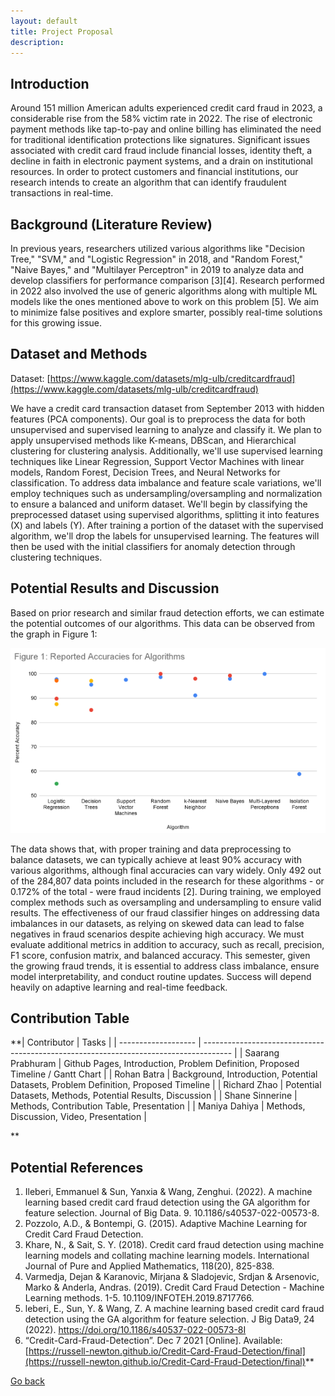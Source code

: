 ```yaml
---
layout: default
title: Project Proposal
description:
---
```

## Introduction

Around 151 million American adults experienced credit card fraud in 2023, a considerable rise from the 58% victim rate in 2022. The rise of electronic payment methods like tap-to-pay and online billing has eliminated the need for traditional identification protections like signatures. Significant issues associated with credit card fraud include financial losses, identity theft, a decline in faith in electronic payment systems, and a drain on institutional resources. In order to protect customers and financial institutions, our research intends to create an algorithm that can identify fraudulent transactions in real-time.

## Background (Literature Review)

In previous years, researchers utilized various algorithms like "Decision Tree," "SVM," and "Logistic Regression" in 2018, and "Random Forest," "Naive Bayes," and "Multilayer Perceptron" in 2019 to analyze data and develop classifiers for performance comparison [3][4]. Research performed in 2022 also involved the use of generic algorithms along with multiple ML models like the ones mentioned above to work on this problem [5]. We aim to minimize false positives and explore smarter, possibly real-time solutions for this growing issue.

## Dataset and Methods

Dataset: [https://www.kaggle.com/datasets/mlg-ulb/creditcardfraud](https://www.kaggle.com/datasets/mlg-ulb/creditcardfraud)

We have a credit card transaction dataset from September 2013 with hidden features (PCA components). Our goal is to preprocess the data for both unsupervised and supervised learning to analyze and classify it. We plan to apply unsupervised methods like K-means, DBScan, and Hierarchical clustering for clustering analysis. Additionally, we'll use supervised learning techniques like Linear Regression, Support Vector Machines with linear models, Random Forest, Decision Trees, and Neural Networks for classification. To address data imbalance and feature scale variations, we'll employ techniques such as undersampling/oversampling and normalization to ensure a balanced and uniform dataset. We'll begin by classifying the preprocessed dataset using supervised algorithms, splitting it into features (X) and labels (Y). After training a portion of the dataset with the supervised algorithm, we'll drop the labels for unsupervised learning. The features will then be used with the initial classifiers for anomaly detection through clustering techniques.

## Potential Results and Discussion

Based on prior research and similar fraud detection efforts, we can estimate the potential outcomes of our algorithms. This data can be observed from the graph in Figure 1:

![1696601278278](image/project-proposal/1696601278278.png)

The data shows that, with proper training and data preprocessing to balance datasets, we can typically achieve at least 90% accuracy with various algorithms, although final accuracies can vary widely. Only 492 out of the 284,807 data points included in the research for these algorithms - or 0.172% of the total - were fraud incidents [2]. During training, we employed complex methods such as oversampling and undersampling to ensure valid results. The effectiveness of our fraud classifier hinges on addressing data imbalances in our datasets, as relying on skewed data can lead to false negatives in fraud scenarios despite achieving high accuracy. We must evaluate additional metrics in addition to accuracy, such as recall, precision, F1 score, confusion matrix, and balanced accuracy. This semester, given the growing fraud trends, it is essential to address class imbalance, ensure model interpretability, and conduct routine updates. Success will depend heavily on adaptive learning and real-time feedback.

## Contribution Table


**| Contributor       | Tasks                                                                               |
| ------------------- | ------------------------------------------------------------------------------------- |
| Saarang Prabhuram | Github Pages, Introduction, Problem Definition, Proposed Timeline / Gantt Chart     |
| Rohan Batra       | Background, Introduction, Potential Datasets, Problem Definition, Proposed Timeline |
| Richard Zhao      | Potential Datasets, Methods, Potential Results, Discussion                          |
| Shane Sinnerine   | Methods, Contribution Table, Presentation                                           |
| Maniya Dahiya     | Methods, Discussion, Video, Presentation                                            |

**

## Potential References

1. Ileberi, Emmanuel & Sun, Yanxia & Wang, Zenghui. (2022). A machine learning based credit card fraud detection using the GA algorithm for feature selection. Journal of Big Data. 9. 10.1186/s40537-022-00573-8.
2. Pozzolo, A.D., & Bontempi, G. (2015). Adaptive Machine Learning for Credit Card Fraud Detection.
3. Khare, N., & Sait, S. Y. (2018). Credit card fraud detection using machine learning models and collating machine learning models. International Journal of Pure and Applied Mathematics, 118(20), 825-838.
4. Varmedja, Dejan & Karanovic, Mirjana & Sladojevic, Srdjan & Arsenovic, Marko & Anderla, Andras. (2019). Credit Card Fraud Detection - Machine Learning methods. 1-5. 10.1109/INFOTEH.2019.8717766.
5. leberi, E., Sun, Y. & Wang, Z. A machine learning based credit card fraud detection using the GA algorithm for feature selection. J Big Data9, 24 (2022). https://doi.org/10.1186/s40537-022-00573-8I
6. “Credit-Card-Fraud-Detection”. Dec 7 2021 [Online]. Available: [https://russell-newton.github.io/Credit-Card-Fraud-Detection/final](https://russell-newton.github.io/Credit-Card-Fraud-Detection/final)**

[Go back](./)
